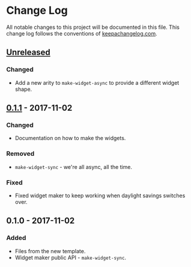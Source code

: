 # Change Log
All notable changes to this project will be documented in this file. This change log follows the conventions of [keepachangelog.com](http://keepachangelog.com/).

## [Unreleased]
### Changed
- Add a new arity to `make-widget-async` to provide a different widget shape.

## [0.1.1] - 2017-11-02
### Changed
- Documentation on how to make the widgets.

### Removed
- `make-widget-sync` - we're all async, all the time.

### Fixed
- Fixed widget maker to keep working when daylight savings switches over.

## 0.1.0 - 2017-11-02
### Added
- Files from the new template.
- Widget maker public API - `make-widget-sync`.

[Unreleased]: https://github.com/your-name/ch2/compare/0.1.1...HEAD
[0.1.1]: https://github.com/your-name/ch2/compare/0.1.0...0.1.1
